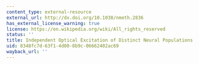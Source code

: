 ```yaml
---
content_type: external-resource
external_url: http://dx.doi.org/10.1038/nmeth.2836
has_external_license_warning: true
license: https://en.wikipedia.org/wiki/All_rights_reserved
status: ''
title: Independent Optical Excitation of Distinct Neural Populations
uid: 8348fc7d-63f1-4d00-8b9c-06662402ac69
wayback_url: ''
---
```

